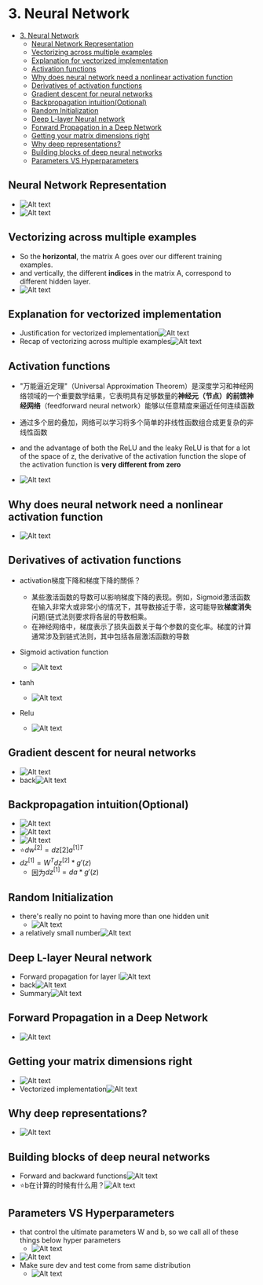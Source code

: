 # 3. Neural Network

- [3. Neural Network](#3-neural-network)
  - [Neural Network Representation](#neural-network-representation)
  - [Vectorizing across multiple examples](#vectorizing-across-multiple-examples)
  - [Explanation for vectorized implementation](#explanation-for-vectorized-implementation)
  - [Activation functions](#activation-functions)
  - [Why does neural network need a nonlinear activation function](#why-does-neural-network-need-a-nonlinear-activation-function)
  - [Derivatives of activation functions](#derivatives-of-activation-functions)
  - [Gradient descent for neural networks](#gradient-descent-for-neural-networks)
  - [Backpropagation intuition(Optional)](#backpropagation-intuitionoptional)
  - [Random lnitialization](#random-lnitialization)
  - [Deep L-layer Neural network](#deep-l-layer-neural-network)
  - [Forward Propagation in a Deep Network](#forward-propagation-in-a-deep-network)
  - [Getting your matrix dimensions right](#getting-your-matrix-dimensions-right)
  - [Why deep representations?](#why-deep-representations)
  - [Building blocks of deep neural networks](#building-blocks-of-deep-neural-networks)
  - [Parameters VS Hyperparameters](#parameters-vs-hyperparameters)

## Neural Network Representation

- ![Alt text](images/image-53.png)
- ![Alt text](images/image-54.png)

## Vectorizing across multiple examples

- So the **horizontal**, the matrix A goes over our different training examples.
- and vertically, the different **indices** in the matrix A, correspond to different hidden layer.
- ![Alt text](images/image-55.png)

## Explanation for vectorized implementation

- Justification for vectorized implementation![Alt text](images/image-56.png)
- Recap of vectorizing across multiple examples![Alt text](images/image-57.png)

## Activation functions

- "万能逼近定理"（Universal Approximation Theorem）是深度学习和神经网络领域的一个重要数学结果，它表明具有足够数量的**神经元（节点）的前馈神经网络**（feedforward neural network）能够以任意精度来逼近任何连续函数
- 通过多个层的叠加，网络可以学习将多个简单的非线性函数组合成更复杂的非线性函数

- and the advantage of both the ReLU and the leaky ReLU is that for a lot of the space of z, the derivative of the activation function the slope of the activation function is **very different from zero**
- ![Alt text](images/image-58.png)

## Why does neural network need a nonlinear activation function

- ![Alt text](images/image-59.png)

## Derivatives of activation functions

- activation梯度下降和梯度下降的關係？
  - 某些激活函数的导数可以影响梯度下降的表现。例如，Sigmoid激活函数在输入非常大或非常小的情况下，其导数接近于零，这可能导致**梯度消失**问题(链式法则要求将各层的导数相乘。
  - 在神经网络中，梯度表示了损失函数关于每个参数的变化率。梯度的计算通常涉及到链式法则，其中包括各层激活函数的导数

- Sigmoid activation function
  - ![Alt text](images/image-60.png)
- tanh
  - ![Alt text](images/image-61.png)
- Relu
  - ![Alt text](images/image-62.png)

## Gradient descent for neural networks

- ![Alt text](images/image-63.png)
- back![Alt text](images/image-64.png)

## Backpropagation intuition(Optional)

- ![Alt text](images/image-73.png)
- ![Alt text](images/image-75.png)
- ![Alt text](images/image-74.png)
- ⭐$dw^{[2]} = dz[2]a^{[1]T}$
- ${dz}^{[1]} = W^T{dz}^{[2]} *g'(z)$
  - 因为${dz}^{[1]} = da *g'(z)$

## Random lnitialization

- there's really no point to having more than one hidden unit
  - ![Alt text](images/image-65.png)
- a relatively small number![Alt text](images/image-66.png)

## Deep L-layer Neural network

- Forward propagation for layer l![Alt text](images/image-67.png)
- back![Alt text](images/image-68.png)
- Summary![Alt text](images/image-76.png)

## Forward Propagation in a Deep Network

- ![Alt text](images/image-77.png)

## Getting your matrix dimensions right

- ![Alt text](images/image-78.png)
- Vectorized implementation![Alt text](images/image-79.png)

## Why deep representations?

- ![Alt text](images/image-80.png)

## Building blocks of deep neural networks

- Forward and backward functions![Alt text](images/image-81.png)
- ⭐b在计算的时候有什么用？![Alt text](images/image-82.png)

## Parameters VS Hyperparameters

- that control the ultimate parameters W and b, so we call all of these things below hyper parameters
  - ![Alt text](images/image-83.png)
- ![Alt text](images/image-85.png)
- Make sure dev and test come from same distribution
  - ![Alt text](images/image-86.png)
